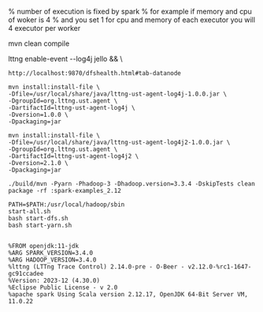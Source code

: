 % number of execution is fixed by spark
% for example if memory and cpu of woker is 4
% and you set 1 for cpu and memory of each executor you will 4 executor per worker

mvn clean compile

lttng enable-event --log4j jello && \

```
http://localhost:9870/dfshealth.html#tab-datanode

mvn install:install-file \
-Dfile=/usr/local/share/java/lttng-ust-agent-log4j-1.0.0.jar \
-DgroupId=org.lttng.ust.agent \
-DartifactId=lttng-ust-agent-log4j \
-Dversion=1.0.0 \
-Dpackaging=jar

mvn install:install-file \
-Dfile=/usr/local/share/java/lttng-ust-agent-log4j2-1.0.0.jar \
-DgroupId=org.lttng.ust.agent \
-DartifactId=lttng-ust-agent-log4j2 \
-Dversion=2.1.0 \
-Dpackaging=jar

./build/mvn -Pyarn -Phadoop-3 -Dhadoop.version=3.3.4 -DskipTests clean package -rf :spark-examples_2.12

PATH=$PATH:/usr/local/hadoop/sbin
start-all.sh
bash start-dfs.sh
bash start-yarn.sh


 ``` 


```
%FROM openjdk:11-jdk
%ARG SPARK_VERSION=3.4.0
%ARG HADOOP_VERSION=3.4.0
%lttng (LTTng Trace Control) 2.14.0-pre - O-Beer - v2.12.0-%rc1-1647-gc91ccadee
%Version: 2023-12 (4.30.0)
%Eclipse Public License - v 2.0
%apache spark Using Scala version 2.12.17, OpenJDK 64-Bit Server VM, 11.0.22
```
